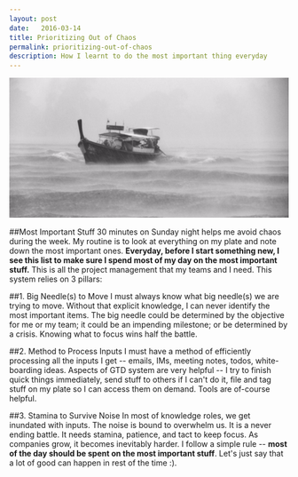 ```yaml
---
layout: post
date:   2016-03-14
title: Prioritizing Out of Chaos
permalink: prioritizing-out-of-chaos
description: How I learnt to do the most important thing everyday
---
```


![Chaos](/assets/images/chaos.png)

##Most Important Stuff
30 minutes on Sunday night helps me avoid chaos during the week. My routine is to look at everything on my plate and note down the most important ones. **Everyday, before I start something new, I see this list to make sure I spend most of my day on the most important stuff.** This is all the project management that my teams and I need. This system relies on 3 pillars:


##1. Big Needle(s) to Move
I must always know what big needle(s) we are trying to move. Without that explicit knowledge, I can never identify the most important items. The big needle could be determined by the objective for me or my team; it could be an impending milestone; or be determined by a crisis. Knowing what to focus wins half the battle. 


##2. Method to Process Inputs
I must have a method of efficiently processing all the inputs I get -- emails, IMs, meeting notes, todos, white-boarding ideas. Aspects of GTD system are very helpful -- I try to finish quick things immediately, send stuff to others if I can't do it, file and tag stuff on my plate so I can access them on demand. Tools are of-course helpful.


##3. Stamina to Survive Noise
In most of knowledge roles, we get inundated with inputs. The noise is bound to overwhelm us. It is a never ending battle. It needs stamina, patience, and tact to keep focus. As companies grow, it becomes inevitably harder. I follow a simple rule -- **most of the day should be spent on the most important stuff**. Let's just say that a lot of good can happen in rest of the time :).







